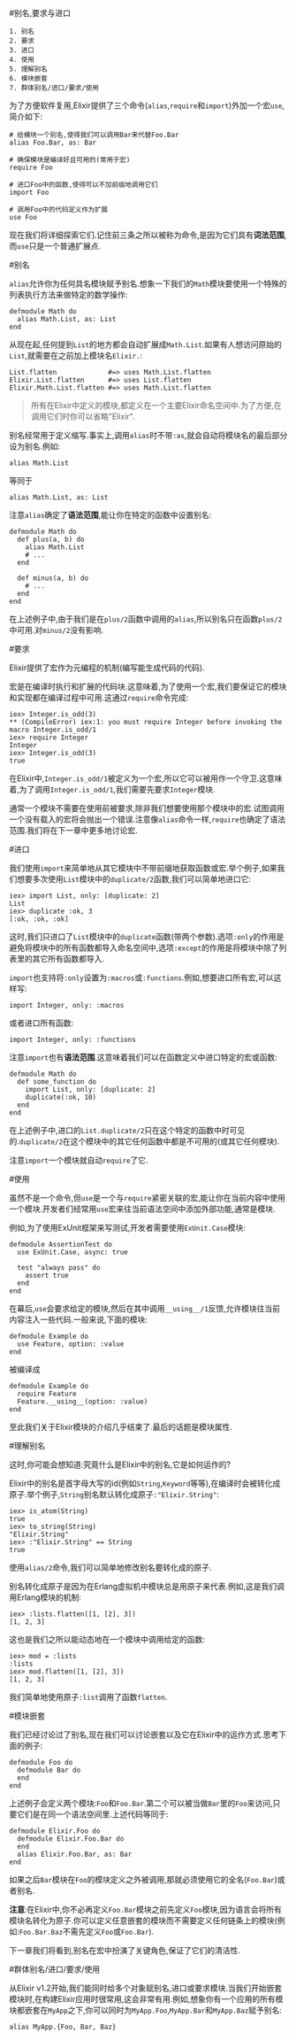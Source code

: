 #别名,要求与进口

    1. 别名
    2. 要求
    3. 进口
    4. 使用
    5. 理解别名
    6. 模块嵌套
    7. 群体别名/进口/要求/使用

为了方便软件复用,Elixir提供了三个命令(`alias`,`require`和`import`)外加一个宏`use`,简介如下:

```
# 给模块一个别名,使得我们可以调用Bar来代替Foo.Bar
alias Foo.Bar, as: Bar

# 确保模块是编译好且可用的(常用于宏)
require Foo

# 进口Foo中的函数,使得可以不加前缀地调用它们
import Foo

# 调用Foo中的代码定义作为扩展
use Foo
```

现在我们将详细探索它们.记住前三条之所以被称为命令,是因为它们具有**词法范围**,而`use`只是一个普通扩展点.

#别名

`alias`允许你为任何具名模块赋予别名.想象一下我们的`Math`模块要使用一个特殊的列表执行方法来做特定的数学操作:

```
defmodule Math do
  alias Math.List, as: List
end
```

从现在起,任何提到`List`的地方都会自动扩展成`Math.List`.如果有人想访问原始的`List`,就需要在之前加上模块名`Elixir.`:

```
List.flatten             #=> uses Math.List.flatten
Elixir.List.flatten      #=> uses List.flatten
Elixir.Math.List.flatten #=> uses Math.List.flatten
```

> 所有在Elixir中定义的模块,都定义在一个主要Elixir命名空间中.为了方便,在调用它们时你可以省略"Elixir".

别名经常用于定义缩写.事实上,调用`alias`时不带`:as`,就会自动将模块名的最后部分设为别名.例如:

```
alias Math.List
```

等同于

```
alias Math.List, as: List
```

注意`alias`确定了**语法范围**,能让你在特定的函数中设置别名:

```
defmodule Math do
  def plus(a, b) do
    alias Math.List
    # ...
  end

  def minus(a, b) do
    # ...
  end
end
```

在上述例子中,由于我们是在`plus/2`函数中调用的`alias`,所以别名只在函数`plus/2`中可用.对`minus/2`没有影响.

#要求

Elixir提供了宏作为元编程的机制(编写能生成代码的代码).

宏是在编译时执行和扩展的代码块.这意味着,为了使用一个宏,我们要保证它的模块和实现都在编译过程中可用.这通过`require`命令完成:

```
iex> Integer.is_odd(3)
** (CompileError) iex:1: you must require Integer before invoking the macro Integer.is_odd/1
iex> require Integer
Integer
iex> Integer.is_odd(3)
true
```

在Elixir中,`Integer.is_odd/1`被定义为一个宏,所以它可以被用作一个守卫.这意味着,为了调用`Integer.is_odd/1`,我们需要先要求`Integer`模块.

通常一个模块不需要在使用前被要求,除非我们想要使用那个模块中的宏.试图调用一个没有载入的宏将会抛出一个错误.注意像`alias`命令一样,`require`也确定了语法范围.我们将在下一章中更多地讨论宏.

#进口

我们使用`import`来简单地从其它模块中不带前缀地获取函数或宏.举个例子,如果我们想要多次使用`List`模块中的`duplicate/2`函数,我们可以简单地进口它:

```
iex> import List, only: [duplicate: 2]
List
iex> duplicate :ok, 3
[:ok, :ok, :ok]
```

这时,我们只进口了`List`模块中的`duplicate`函数(带两个参数).选项`:only`的作用是避免将模块中的所有函数都导入命名空间中,选项`:except`的作用是将模块中除了列表里的其它所有函数都导入.

`import`也支持将`:only`设置为`:macros`或`:functions`.例如,想要进口所有宏,可以这样写:

```
import Integer, only: :macros
```

或者进口所有函数:

```
import Integer, only: :functions
```

注意`import`也有**语法范围**.这意味着我们可以在函数定义中进口特定的宏或函数:

```
defmodule Math do
  def some_function do
    import List, only: [duplicate: 2]
    duplicate(:ok, 10)
  end
end
```

在上述例子中,进口的`List.duplicate/2`只在这个特定的函数中时可见的.`duplicate/2`在这个模块中的其它任何函数中都是不可用的(或其它任何模块).

注意`import`一个模块就自动`require`了它.

#使用

虽然不是一个命令,但`use`是一个与`require`紧密关联的宏,能让你在当前内容中使用一个模块.开发者们经常用`use`宏来往当前语法空间中添加外部功能,通常是模块.

例如,为了使用ExUnit框架来写测试,开发者需要使用`ExUnit.Case`模块:

```
defmodule AssertionTest do
  use ExUnit.Case, async: true

  test "always pass" do
    assert true
  end
end
```

在幕后,`use`会要求给定的模块,然后在其中调用`__using__/1`反馈,允许模块往当前内容注入一些代码.一般来说,下面的模块:

```
defmodule Example do
  use Feature, option: :value
end
```

被编译成

```
defmodule Example do
  require Feature
  Feature.__using__(option: :value)
end
```

至此我们关于Elixir模块的介绍几乎结束了.最后的话题是模块属性.

#理解别名

这时,你可能会想知道:究竟什么是Elixir中的别名,它是如何运作的?

Elixir中的别名是首字母大写的id(例如`String`,`Keyword`等等),在编译时会被转化成原子.举个例子,`String`别名默认转化成原子`:"Elixir.String"`:

```
iex> is_atom(String)
true
iex> to_string(String)
"Elixir.String"
iex> :"Elixir.String" == String
true
```

使用`alias/2`命令,我们可以简单地修改别名要转化成的原子.

别名转化成原子是因为在Erlang虚拟机中模块总是用原子来代表.例如,这是我们调用Erlang模块的机制:

```
iex> :lists.flatten([1, [2], 3])
[1, 2, 3]
```

这也是我们之所以能动态地在一个模块中调用给定的函数:

```
iex> mod = :lists
:lists
iex> mod.flatten([1, [2], 3])
[1, 2, 3]
```

我们简单地使用原子`:list`调用了函数`flatten`.

#模块嵌套

我们已经讨论过了别名,现在我们可以讨论嵌套以及它在Elixir中的运作方式.思考下面的例子:

```
defmodule Foo do
  defmodule Bar do
  end
end
```

上述例子会定义两个模块:`Foo`和`Foo.Bar`.第二个可以被当做`Bar`里的`Foo`来访问,只要它们是在同一个语法空间里.上述代码等同于:

```
defmodule Elixir.Foo do
  defmodule Elixir.Foo.Bar do
  end
  alias Elixir.Foo.Bar, as: Bar
end
```

如果之后`Bar`模块在`Foo`的模块定义之外被调用,那就必须使用它的全名(`Foo.Bar`)或者别名.

**注意**:在Elixir中,你不必再定义`Foo.Bar`模块之前先定义`Foo`模块,因为语言会将所有模块名转化为原子.你可以定义任意嵌套的模块而不需要定义任何链条上的模块(例如:`Foo.Bar.Baz`不需先定义`Foo`或`Foo.Bar`).

下一章我们将看到,别名在宏中扮演了关键角色,保证了它们的清洁性.

#群体别名/进口/要求/使用

从Elixir v1.2开始,我们能同时给多个对象赋别名,进口或要求模块.当我们开始嵌套模块时,在构建Elixir应用时很常用,这会非常有用.例如,想象你有一个应用的所有模块都嵌套在`MyApp`之下,你可以同时为`MyApp.Foo`,`MyApp.Bar`和`MyApp.Baz`赋予别名:

```
alias MyApp.{Foo, Bar, Baz}
```
